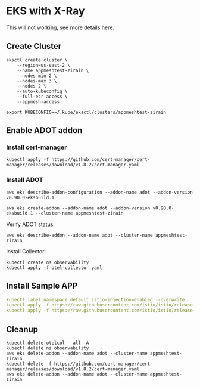 # EKS with X-Ray

This will not working, see more details [here](https://github.com/istio/istio/issues/36599#issuecomment-1744600462).

## Create Cluster

```shell
eksctl create cluster \
    --region=us-east-2 \
    --name appmeshtest-zirain \
    --nodes-min 2 \
    --nodes-max 3 \
    --nodes 2 \
    --auto-kubeconfig \
    --full-ecr-access \
    --appmesh-access
```

```shell
export KUBECONFIG=~/.kube/eksctl/clusters/appmeshtest-zirain
```


## Enable ADOT addon

### Install cert-manager

```shell
kubectl apply -f https://github.com/cert-manager/cert-manager/releases/download/v1.8.2/cert-manager.yaml
```

### Install ADOT

```shell
aws eks describe-addon-configuration --addon-name adot --addon-version v0.90.0-eksbuild.1
```

```shell
aws eks create-addon --addon-name adot --addon-version v0.90.0-eksbuild.1 --cluster-name appmeshtest-zirain
```

Verify ADOT status:

```shell
aws eks describe-addon --addon-name adot --cluster-name appmeshtest-zirain
```

Install Collector:

```shell
kubectl create ns observability
kubectl apply -f otel-collector.yaml
```

## Install Sample APP

```yaml
kubectl label namespace default istio-injection=enabled --overwrite
kubectl apply -f https://raw.githubusercontent.com/istio/istio/release-1.20/samples/sleep/sleep.yaml
kubectl apply -f https://raw.githubusercontent.com/istio/istio/release-1.20/samples/httpbin/httpbin.yaml
```


## Cleanup

```shell
kubectl delete otelcol --all -A
kubectl delete ns observability
aws eks delete-addon --addon-name adot --cluster-name appmeshtest-zirain
kubectl delete -f https://github.com/cert-manager/cert-manager/releases/download/v1.8.2/cert-manager.yaml
aws eks delete-addon --addon-name adot --cluster-name appmeshtest-zirain
```